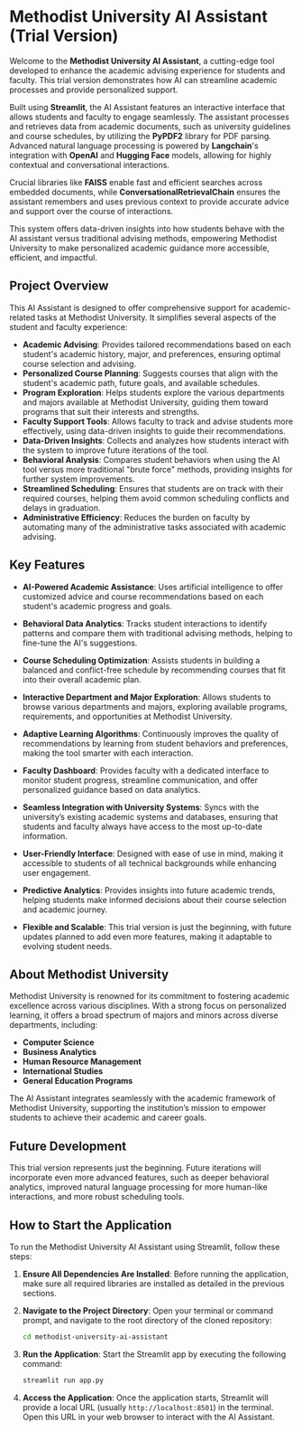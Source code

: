# Methodist University AI Assistant (Trial Version)

Welcome to the **Methodist University AI Assistant**, a cutting-edge tool developed to enhance the academic advising experience for students and faculty. This trial version demonstrates how AI can streamline academic processes and provide personalized support.

Built using **Streamlit**, the AI Assistant features an interactive interface that allows students and faculty to engage seamlessly. The assistant processes and retrieves data from academic documents, such as university guidelines and course schedules, by utilizing the **PyPDF2** library for PDF parsing. Advanced natural language processing is powered by **Langchain**'s integration with **OpenAI** and **Hugging Face** models, allowing for highly contextual and conversational interactions.

Crucial libraries like **FAISS** enable fast and efficient searches across embedded documents, while **ConversationalRetrievalChain** ensures the assistant remembers and uses previous context to provide accurate advice and support over the course of interactions.

This system offers data-driven insights into how students behave with the AI assistant versus traditional advising methods, empowering Methodist University to make personalized academic guidance more accessible, efficient, and impactful.
 

## Project Overview

This AI Assistant is designed to offer comprehensive support for academic-related tasks at Methodist University. It simplifies several aspects of the student and faculty experience:

- **Academic Advising**: Provides tailored recommendations based on each student's academic history, major, and preferences, ensuring optimal course selection and advising.
- **Personalized Course Planning**: Suggests courses that align with the student's academic path, future goals, and available schedules.
- **Program Exploration**: Helps students explore the various departments and majors available at Methodist University, guiding them toward programs that suit their interests and strengths.
- **Faculty Support Tools**: Allows faculty to track and advise students more effectively, using data-driven insights to guide their recommendations.
- **Data-Driven Insights**: Collects and analyzes how students interact with the system to improve future iterations of the tool.
- **Behavioral Analysis**: Compares student behaviors when using the AI tool versus more traditional "brute force" methods, providing insights for further system improvements.
- **Streamlined Scheduling**: Ensures that students are on track with their required courses, helping them avoid common scheduling conflicts and delays in graduation.
- **Administrative Efficiency**: Reduces the burden on faculty by automating many of the administrative tasks associated with academic advising.

## Key Features

- **AI-Powered Academic Assistance**: Uses artificial intelligence to offer customized advice and course recommendations based on each student's academic progress and goals.
  
- **Behavioral Data Analytics**: Tracks student interactions to identify patterns and compare them with traditional advising methods, helping to fine-tune the AI's suggestions.
  
- **Course Scheduling Optimization**: Assists students in building a balanced and conflict-free schedule by recommending courses that fit into their overall academic plan.
  
- **Interactive Department and Major Exploration**: Allows students to browse various departments and majors, exploring available programs, requirements, and opportunities at Methodist University.
  
- **Adaptive Learning Algorithms**: Continuously improves the quality of recommendations by learning from student behaviors and preferences, making the tool smarter with each interaction.
  
- **Faculty Dashboard**: Provides faculty with a dedicated interface to monitor student progress, streamline communication, and offer personalized guidance based on data analytics.
  
- **Seamless Integration with University Systems**: Syncs with the university’s existing academic systems and databases, ensuring that students and faculty always have access to the most up-to-date information.
  
- **User-Friendly Interface**: Designed with ease of use in mind, making it accessible to students of all technical backgrounds while enhancing user engagement.

- **Predictive Analytics**: Provides insights into future academic trends, helping students make informed decisions about their course selection and academic journey.

- **Flexible and Scalable**: This trial version is just the beginning, with future updates planned to add even more features, making it adaptable to evolving student needs.

## About Methodist University

Methodist University is renowned for its commitment to fostering academic excellence across various disciplines. With a strong focus on personalized learning, it offers a broad spectrum of majors and minors across diverse departments, including:

- **Computer Science**
- **Business Analytics**
- **Human Resource Management**
- **International Studies**
- **General Education Programs**
  
The AI Assistant integrates seamlessly with the academic framework of Methodist University, supporting the institution’s mission to empower students to achieve their academic and career goals.

## Future Development

This trial version represents just the beginning. Future iterations will incorporate even more advanced features, such as deeper behavioral analytics, improved natural language processing for more human-like interactions, and more robust scheduling tools.

## How to Start the Application

To run the Methodist University AI Assistant using Streamlit, follow these steps:

1. **Ensure All Dependencies Are Installed**: Before running the application, make sure all required libraries are installed as detailed in the previous sections.

2. **Navigate to the Project Directory**: Open your terminal or command prompt, and navigate to the root directory of the cloned repository:

   ```bash
   cd methodist-university-ai-assistant
   
3. **Run the Application**: Start the Streamlit app by executing the following command:

   ```bash
   streamlit run app.py
   
4. **Access the Application**: Once the application starts, Streamlit will provide a local URL (usually `http://localhost:8501`) in the terminal. Open this URL in your web browser to interact with the AI Assistant.



